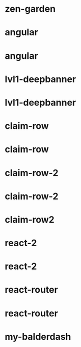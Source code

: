 # zen-garden
# angular
# angular
# lvl1-deepbanner
# lvl1-deepbanner
# claim-row
# claim-row
# claim-row-2
# claim-row-2
# claim-row2
# react-2
# react-2
# react-router
# react-router
# my-balderdash
